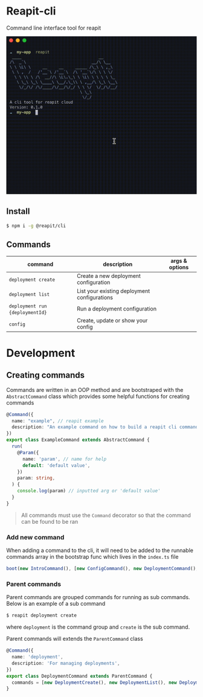 # Reapit-cli
Command line interface tool for reapit 

![Deployment gif](reapit-deploy.gif)

## Install

```bash
$ npm i -g @reapit/cli
```

## Commands

command | description | args &amp; options
--- | --- | --- 
`deployment create` | Create a new deployment configuration | 
`deployment list` | List your existing deployment configurations | 
`deployment run {deploymentId}` | Run a deployment configuration | 
`config` | Create, update or show your config | 

# Development

## Creating commands

Commands are written in an OOP method and are bootstraped with the `AbstractCommand` class which provides some helpful functions for creating commands

```ts
@Command({
  name: "example", // reapit example
  description: "An example command on how to build a reapit cli command", // for the help option
})
export class ExampleCommand extends AbstractCommand {
  run(
    @Param({
      name: 'param', // name for help
      default: 'default value',
    })
    param: string,
  ) {
    console.log(param) // inputted arg or 'default value'
  }
}
```

> All commands must use the `Command` decorator so that the command can be found to be ran

### Add new command

When adding a command to the cli, it will need to be added to the runnable commands array in the bootstrap func which lives in the `index.ts` file

```ts
boot(new IntroCommand(), [new ConfigCommand(), new DeploymentCommand(), /* add new command here*/])
```

### Parent commands

Parent commands are grouped commands for running as sub commands. Below is an example of a sub command

```bash
$ reapit deployment create
```

where `deployment` is the command group and `create` is the sub command.

Parent commands will extends the `ParentCommand` class

```ts
@Command({
  name: 'deployment',
  description: 'For managing deployments',
})
export class DeploymentCommand extends ParentCommand {
  commands = [new DeploymentCreate(), new DeploymentList(), new DeploymentRun()]
}
```
